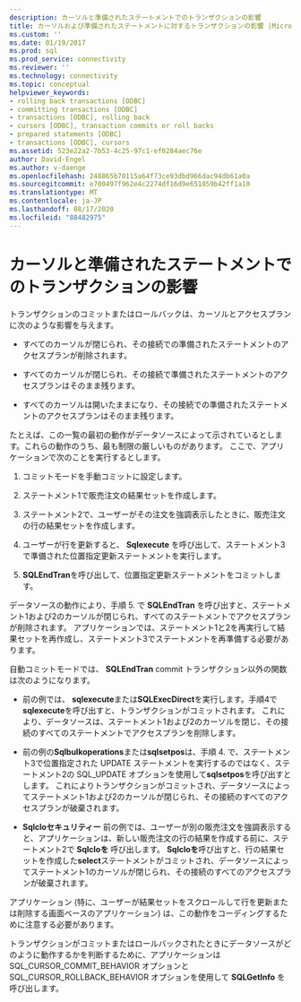 ```yaml
---
description: カーソルと準備されたステートメントでのトランザクションの影響
title: カーソルおよび準備されたステートメントに対するトランザクションの影響 |Microsoft Docs
ms.custom: ''
ms.date: 01/19/2017
ms.prod: sql
ms.prod_service: connectivity
ms.reviewer: ''
ms.technology: connectivity
ms.topic: conceptual
helpviewer_keywords:
- rolling back transactions [ODBC]
- committing transactions [ODBC]
- transactions [ODBC], rolling back
- cursors [ODBC], transaction commits or roll backs
- prepared statements [ODBC]
- transactions [ODBC], cursors
ms.assetid: 523e22a2-7b53-4c25-97c1-ef0284aec76e
author: David-Engel
ms.author: v-daenge
ms.openlocfilehash: 248865b70115a64f73ce93dbd966dac94db61a0a
ms.sourcegitcommit: e700497f962e4c2274df16d9e651059b42ff1a10
ms.translationtype: MT
ms.contentlocale: ja-JP
ms.lasthandoff: 08/17/2020
ms.locfileid: "88482975"
---
```

# <a name="effect-of-transactions-on-cursors-and-prepared-statements"></a>カーソルと準備されたステートメントでのトランザクションの影響
トランザクションのコミットまたはロールバックは、カーソルとアクセスプランに次のような影響を与えます。  
  
-   すべてのカーソルが閉じられ、その接続での準備されたステートメントのアクセスプランが削除されます。  
  
-   すべてのカーソルが閉じられ、その接続で準備されたステートメントのアクセスプランはそのまま残ります。  
  
-   すべてのカーソルは開いたままになり、その接続での準備されたステートメントのアクセスプランはそのまま残ります。  
  
 たとえば、この一覧の最初の動作がデータソースによって示されているとします。これらの動作のうち、最も制限の厳しいものがあります。 ここで、アプリケーションで次のことを実行するとします。  
  
1.  コミットモードを手動コミットに設定します。  
  
2.  ステートメント1で販売注文の結果セットを作成します。  
  
3.  ステートメント2で、ユーザーがその注文を強調表示したときに、販売注文の行の結果セットを作成します。  
  
4.  ユーザーが行を更新すると、 **Sqlexecute** を呼び出して、ステートメント3で準備された位置指定更新ステートメントを実行します。  
  
5.  **SQLEndTran**を呼び出して、位置指定更新ステートメントをコミットします。  
  
 データソースの動作により、手順 5. で **SQLEndTran** を呼び出すと、ステートメント1および2のカーソルが閉じられ、すべてのステートメントでアクセスプランが削除されます。 アプリケーションでは、ステートメント1と2を再実行して結果セットを再作成し、ステートメント3でステートメントを再準備する必要があります。  
  
 自動コミットモードでは、 **SQLEndTran** commit トランザクション以外の関数は次のようになります。  
  
-   前の例では、 **sqlexecute**または**SQLExecDirect**を実行します。手順4で**sqlexecute**を呼び出すと、トランザクションがコミットされます。 これにより、データソースは、ステートメント1および2のカーソルを閉じ、その接続のすべてのステートメントでアクセスプランを削除します。  
  
-   前の例の**Sqlbulkoperations**または**sqlsetpos**は、手順 4. で、ステートメント3で位置指定された UPDATE ステートメントを実行するのではなく、ステートメント2の SQL_UPDATE オプションを使用して**sqlsetpos**を呼び出すとします。 これによりトランザクションがコミットされ、データソースによってステートメント1および2のカーソルが閉じられ、その接続のすべてのアクセスプランが破棄されます。  
  
-   **Sqlcloセキュリティー** 前の例では、ユーザーが別の販売注文を強調表示すると、アプリケーションは、新しい販売注文の行の結果を作成する前に、ステートメント2で **Sqlcloを** 呼び出します。 **Sqlcloを**呼び出すと、行の結果セットを作成した**select**ステートメントがコミットされ、データソースによってステートメント1のカーソルが閉じられ、その接続のすべてのアクセスプランが破棄されます。  
  
 アプリケーション (特に、ユーザーが結果セットをスクロールして行を更新または削除する画面ベースのアプリケーション) は、この動作をコーディングするために注意する必要があります。  
  
 トランザクションがコミットまたはロールバックされたときにデータソースがどのように動作するかを判断するために、アプリケーションは SQL_CURSOR_COMMIT_BEHAVIOR オプションと SQL_CURSOR_ROLLBACK_BEHAVIOR オプションを使用して **SQLGetInfo** を呼び出します。
